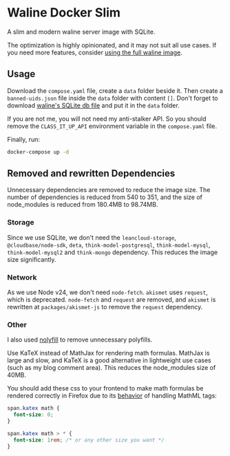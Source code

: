 # Waline Docker Slim

A slim and modern waline server image with SQLite.

The optimization is highly opinionated, and it may not suit all use cases. If you need more features, consider [using the full waline image](https://waline.js.org/guide/deploy/vps.html#docker-%E9%83%A8%E7%BD%B2).

## Usage

Download the `compose.yaml` file, create a `data` folder beside it. Then create a `banned-uids.json` file inside the `data` folder with content `[]`. Don't forget to download [waline's SQLite db file](https://github.com/walinejs/waline/blob/main/assets/waline.sqlite) and put it in the `data` folder.

If you are not me, you will not need my anti-stalker API. So you should remove the `CLASS_IT_UP_API` environment variable in the `compose.yaml` file.

Finally, run:

```bash
docker-compose up -d
```

## Removed and rewritten Dependencies

Unnecessary dependencies are removed to reduce the image size. The number of dependencies is reduced from 540 to 351, and the size of node_modules is reduced from 180.4MB to 98.74MB.

### Storage

Since we use SQLite, we don't need the `leancloud-storage`, `@cloudbase/node-sdk`, `deta`, `think-model-postgresql`, `think-model-mysql`, `think-model-mysql2` and `think-mongo` dependency. This reduces the image size significantly.

### Network

As we use Node v24, we don't need `node-fetch`. `akismet` uses `request`, which is deprecated. `node-fetch` and `request` are removed, and `akismet` is rewritten at `packages/akismet-js` to remove the `request` dependency.

### Other

I also used [nolyfill](https://github.com/sukkaw/nolyfill) to remove unnecessary polyfills.

Use KaTeX instead of MathJax for rendering math formulas. MathJax is large and slow, and KaTeX is a good alternative in lightweight use cases (such as my blog comment area). This reduces the node_modules size of 40MB.

You should add these css to your frontend to make math formulas be rendered correctly in Firefox due to its [behavior](https://developer.mozilla.org/en-US/docs/Web/MathML/Reference/Element/semantics) of handling MathML tags:

```css
span.katex math {
  font-size: 0;
}

span.katex math > * {
  font-size: 1rem; /* or any other size you want */
}
```
